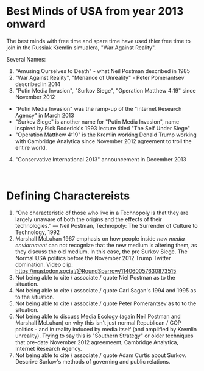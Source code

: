 # Best Minds of USA from year 2013 onward

The best minds with free time and spare time have used thier free time to join in the Russiak Kremlin simualcra, "War Against Reality".

Several Names:

1. "Amusing Ourselves to Death" - what Neil Postman described in 1985
2. "War Against Reality", "Menance of Unreality" - Peter Pomerantsev described in 2014
3. "Putin Media Invasion", "Surkov Siege", "Operation Matthew 4:19" since November 2012
* "Putin Media Invasion" was the ramp-up of the "Internet Research Agency" in March 2013
* "Surkov Siege" is another name for "Putin Media Invasion", name inspired by Rick Roderick's 1993 lecture titled "The Self Under Siege"
* "Operation Matthew 4:19" is the Kremlin working Donald Trump working with Cambridge Analytica since November 2012 agreement to troll the entire world.
4. "Conservative International 2013" announcement in December 2013

&nbsp;

# Defining Charactereists 

1. “One characteristic of those who live in a Technopoly is that they are largely unaware of both the origins and the effects of their technologies.”
― Neil Postman, Technopoly: The Surrender of Culture to Technology, 1992
2. Marshall McLuhan 1967 emphasis on how people inside *new media enviornment* can not recognize that the new medium is altering them, as they discuss the old medium. In this case, the pre Surkov Siege. The Normal USA politics before the November 2012 Trump Twitter domination. Video clip: https://mastodon.social/@RoundSparrow/114060057630873515
3. Not being able to cite / associate / quote Niel Postman as to the situation.
4. Not being able to cite / associate / quote Carl Sagan's 1994 and 1995 as to the situation.
5. Not being able to cite / associate / quote Peter Pomerantsev as to to the situation.
6. Not being able to discuss Media Ecology (again Neil Postman and Marshall McLuhan) on why this isn't just normal Republican / GOP politics - and in reality induced by media itself (and amplified by Kremlin unreality). Trying to say this is "Southern Strategy" or older techniques that pre-date November 2012 agreemeent, Cambridge Analytica, Internet Research Agency.
7. Not being able to cite / associate / quote Adam Curtis about Surkov. Descrive Surkov's methods of governing and public relations.


